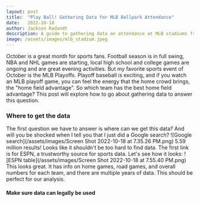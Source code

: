 ```yaml
---
layout: post
title:  "Play Ball! Gathering Data for MLB Ballpark Attendance"
date:   2022-10-18
author: Jackson Radandt
description: A guide to gathering data on attendance at MLB stadiums from the web
image: /assets/images/mlb_stadium.jpeg
---
```


October is a great month for sports fans. Football season is in full swing, NBA and NHL games are starting, local high school and college games are ongoing and are great evening activities. But my favorite sports event of October is the MLB Playoffs. Playoff baseball is exciting, and if you watch an MLB playoff game, you can feel the energy that the home crowd brings, the "home field advantage". So which team has the best home field advantage? This post will explore how to go about gathering data to answer this question.

### Where to get the data
The first question we have to answer is where can we get this data? And will you be shocked when I tell you that I just did a Google search?
![Google search](/assets/images/Screen Shot 2022-10-18 at 7.35.26 PM.png)
5.59 million results! Looks like it shouldn't be too hard to find data. The first link is for ESPN, a trustworthy source for sports data. Let's see how it looks:
![ESPN table](/assets/images/Screen Shot 2022-10-18 at 7.55.40 PM.png)
This looks great. It has info on home games, road games, and overall numbers for each team, and there are multiple years of data. This should be perfect for our analysis.

#### Make sure data can legally be used
